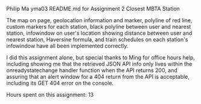 Philip Ma
yma03
README.md for Assignment 2
Closest MBTA Station

The map on page, geolocation information and marker, polyline of red line,
custom markers for each station, black polyline between user and nearest
station, infowindow on user's location showing distance between user and
nearest station, Haversine formula, and train schedules on each station's
infowindow have all been implemented correctly.

I did this assignment alone, but special thanks to Ming for office hours help,
including showing me that the retrieved JSON API info only lives within the
onreadystatechange handler function when the API returns 200, and assuring that
an alert window for a 404 return from the API is acceptable, including its
GET 404 error on the console.

Hours spent on this assignment: 13
